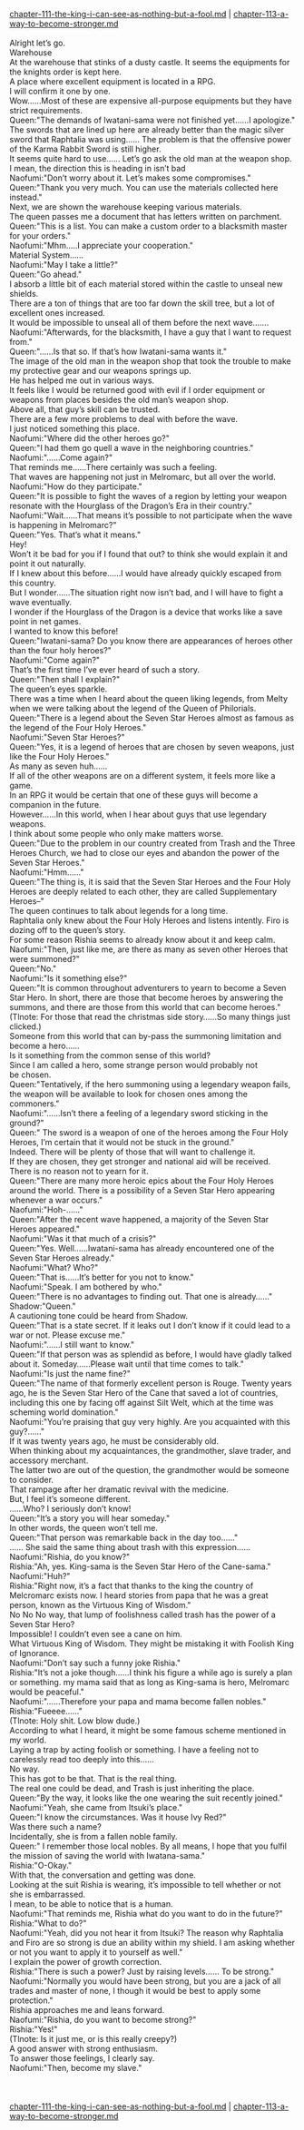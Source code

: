 [chapter-111-the-king-i-can-see-as-nothing-but-a-fool.md](./chapter-111-the-king-i-can-see-as-nothing-but-a-fool.md) | [chapter-113-a-way-to-become-stronger.md](./chapter-113-a-way-to-become-stronger.md) <br/>
<br/>
Alright let’s go.<br/>
Warehouse<br/>
At the warehouse that stinks of a dusty castle. It seems the equipments for the knights order is kept here.<br/>
A place where excellent equipment is located in a RPG.<br/>
I will confirm it one by one.<br/>
Wow……Most of these are expensive all-purpose equipments but they have strict requirements.<br/>
Queen:"The demands of Iwatani-sama were not finished yet……I apologize."<br/>
The swords that are lined up here are already better than the magic silver sword that Raphtalia was using…… The problem is that the offensive power of the Karma Rabbit Sword is still higher.<br/>
It seems quite hard to use…… Let’s go ask the old man at the weapon shop.<br/>
I mean, the direction this is heading in isn’t bad<br/>
Naofumi:"Don’t worry about it. Let’s makes some compromises."<br/>
Queen:"Thank you very much. You can use the materials collected here instead."<br/>
Next, we are shown the warehouse keeping various materials.<br/>
The queen passes me a document that has letters written on parchment.<br/>
Queen:"This is a list. You can make a custom order to a blacksmith master for your orders."<br/>
Naofumi:"Mhm…..I appreciate your cooperation."<br/>
Material System……<br/>
Naofumi:"May I take a little?"<br/>
Queen:"Go ahead."<br/>
I absorb a little bit of each material stored within the castle to unseal new shields.<br/>
There are a ton of things that are too far down the skill tree, but a lot of excellent ones increased.<br/>
It would be impossible to unseal all of them before the next wave…….<br/>
Naofumi:"Afterwards, for the blacksmith, I have a guy that I want to request from."<br/>
Queen:"……Is that so. If that’s how Iwatani-sama wants it."<br/>
The image of the old man in the weapon shop that took the trouble to make my protective gear and our weapons springs up.<br/>
He has helped me out in various ways.<br/>
It feels like I would be returned good with evil if I order equipment or weapons from places besides the old man’s weapon shop.<br/>
Above all, that guy’s skill can be trusted.<br/>
There are a few more problems to deal with before the wave.<br/>
I just noticed something this place.<br/>
Naofumi:"Where did the other heroes go?"<br/>
Queen:"I had them go quell a wave in the neighboring countries."<br/>
Naofumi:"……Come again?"<br/>
That reminds me……There certainly was such a feeling.<br/>
That waves are happening not just in Melromarc, but all over the world.<br/>
Naofumi:"How do they participate."<br/>
Queen:"It is possible to fight the waves of a region by letting your weapon resonate with the Hourglass of the Dragon’s Era in their country."<br/>
Naofumi:"Wait……That means it’s possible to not participate when the wave is happening in Melromarc?"<br/>
Queen:"Yes. That’s what it means."<br/>
Hey!<br/>
Won’t it be bad for you if I found that out? to think she would explain it and point it out naturally.<br/>
If I knew about this before……I would have already quickly escaped from this country.<br/>
But I wonder……The situation right now isn’t bad, and I will have to fight a wave eventually.<br/>
I wonder if the Hourglass of the Dragon is a device that works like a save point in net games.<br/>
I wanted to know this before!<br/>
Queen:"Iwatani-sama? Do you know there are appearances of heroes other than the four holy heroes?"<br/>
Naofumi:"Come again?"<br/>
That’s the first time I’ve ever heard of such a story.<br/>
Queen:"Then shall I explain?"<br/>
The queen’s eyes sparkle.<br/>
There was a time when I heard about the queen liking legends, from Melty when we were talking about the legend of the Queen of Philorials.<br/>
Queen:"There is a legend about the Seven Star Heroes almost as famous as the legend of the Four Holy Heroes."<br/>
Naofumi:"Seven Star Heroes?"<br/>
Queen:"Yes, it is a legend of heroes that are chosen by seven weapons, just like the Four Holy Heroes."<br/>
As many as seven huh……<br/>
If all of the other weapons are on a different system, it feels more like a game.<br/>
In an RPG it would be certain that one of these guys will become a companion in the future.<br/>
However……In this world, when I hear about guys that use legendary weapons.<br/>
I think about some people who only make matters worse.<br/>
Queen:"Due to the problem in our country created from Trash and the Three Heroes Church, we had to close our eyes and abandon the power of the Seven Star Heroes."<br/>
Naofumi:"Hmm……"<br/>
Queen:"The thing is, it is said that the Seven Star Heroes and the Four Holy Heroes are deeply related to each other, they are called Supplementary Heroes–"<br/>
The queen continues to talk about legends for a long time.<br/>
Raphtalia only knew about the Four Holy Heroes and listens intently. Firo is dozing off to the queen’s story.<br/>
For some reason Rishia seems to already know about it and keep calm.<br/>
Naofumi:"Then, just like me, are there as many as seven other Heroes that were summoned?"<br/>
Queen:"No."<br/>
Naofumi:"Is it something else?"<br/>
Queen:"It is common throughout adventurers to yearn to become a Seven Star Hero. In short, there are those that become heroes by answering the summons, and there are those from this world that can become heroes."<br/>
(Tlnote: For those that read the christmas side story……So many things just clicked.)<br/>
Someone from this world that can by-pass the summoning limitation and become a hero……<br/>
Is it something from the common sense of this world?<br/>
Since I am called a hero, some strange person would probably not be chosen.<br/>
Queen:"Tentatively, if the hero summoning using a legendary weapon fails, the weapon will be available to look for chosen ones among the commoners."<br/>
Naofumi:"……Isn’t there a feeling of a legendary sword sticking in the ground?"<br/>
Queen:" The sword is a weapon of one of the heroes among the Four Holy Heroes, I’m certain that it would not be stuck in the ground."<br/>
Indeed. There will be plenty of those that will want to challenge it.<br/>
If they are chosen, they get stronger and national aid will be received.<br/>
There is no reason not to yearn for it.<br/>
Queen:"There are many more heroic epics about the Four Holy Heroes around the world. There is a possibility of a Seven Star Hero appearing whenever a war occurs."<br/>
Naofumi:"Hoh-……"<br/>
Queen:"After the recent wave happened, a majority of the Seven Star Heroes appeared."<br/>
Naofumi:"Was it that much of a crisis?"<br/>
Queen:"Yes. Well……Iwatani-sama has already encountered one of the Seven Star Heroes already."<br/>
Naofumi:"What? Who?"<br/>
Queen:"That is……It’s better for you not to know."<br/>
Naofumi:"Speak. I am bothered by who."<br/>
Queen:"There is no advantages to finding out. That one is already……"<br/>
Shadow:"Queen."<br/>
A cautioning tone could be heard from Shadow.<br/>
Queen:"That is a state secret. If it leaks out I don’t know if it could lead to a war or not. Please excuse me."<br/>
Naofumi:"……I still want to know."<br/>
Queen:"If that person was as splendid as before, I would have gladly talked about it. Someday……Please wait until that time comes to talk."<br/>
Naofumi:"Is just the name fine?"<br/>
Queen:"The name of that formerly excellent person is Rouge. Twenty years ago, he is the Seven Star Hero of the Cane that saved a lot of countries, including this one by facing off against Silt Welt, which at the time was scheming world domination."<br/>
Naofumi:"You’re praising that guy very highly. Are you acquainted with this guy?……"<br/>
If it was twenty years ago, he must be considerably old.<br/>
When thinking about my acquaintances, the grandmother, slave trader, and accessory merchant.<br/>
The latter two are out of the question, the grandmother would be someone to consider.<br/>
That rampage after her dramatic revival with the medicine.<br/>
But, I feel it’s someone different.<br/>
……Who? I seriously don’t know!<br/>
Queen:"It’s a story you will hear someday."<br/>
In other words, the queen won’t tell me.<br/>
Queen:"That person was remarkable back in the day too……"<br/>
…… She said the same thing about trash with this expression……<br/>
Naofumi:"Rishia, do you know?"<br/>
Rishia:"Ah, yes. King-sama is the Seven Star Hero of the Cane-sama."<br/>
Naofumi:"Huh?"<br/>
Rishia:"Right now, it’s a fact that thanks to the king the country of Melcromarc exists now. I heard stories from papa that he was a great person, known as the Virtuous King of Wisdom."<br/>
No No No way, that lump of foolishness called trash has the power of a Seven Star Hero?<br/>
Impossible! I couldn’t even see a cane on him.<br/>
What Virtuous King of Wisdom. They might be mistaking it with Foolish King of Ignorance.<br/>
Naofumi:"Don’t say such a funny joke Rishia."<br/>
Rishia:"It’s not a joke though……I think his figure a while ago is surely a plan or something. my mama said that as long as King-sama is hero, Melromarc would be peaceful."<br/>
Naofumi:"……Therefore your papa and mama become fallen nobles."<br/>
Rishia:"Fueeee……"<br/>
(Tlnote: Holy shit. Low blow dude.)<br/>
According to what I heard, it might be some famous scheme mentioned in my world.<br/>
Laying a trap by acting foolish or something. I have a feeling not to carelessly read too deeply into this……<br/>
No way.<br/>
This has got to be that. That is the real thing.<br/>
The real one could be dead, and Trash is just inheriting the place.<br/>
Queen:"By the way, it looks like the one wearing the suit recently joined."<br/>
Naofumi:"Yeah, she came from Itsuki’s place."<br/>
Queen:"I know the circumstances. Was it house Ivy Red?"<br/>
Was there such a name?<br/>
Incidentally, she is from a fallen noble family.<br/>
Queen:" I remember those local nobles. By all means, I hope that you fulfil the mission of saving the world with Iwatana-sama."<br/>
Rishia:"O-Okay."<br/>
With that, the conversation and getting was done.<br/>
Looking at the suit Rishia is wearing, it’s impossible to tell whether or not she is embarrassed.<br/>
I mean, to be able to notice that is a human.<br/>
Naofumi:"That reminds me, Rishia what do you want to do in the future?"<br/>
Rishia:"What to do?"<br/>
Naofumi:"Yeah, did you not hear it from Itsuki? The reason why Raphtalia and Firo are so strong is due an ability within my shield. I am asking whether or not you want to apply it to yourself as well."<br/>
I explain the power of growth correction.<br/>
Rishia:"There is such a power? Just by raising levels…… To be strong."<br/>
Naofumi:"Normally you would have been strong, but you are a jack of all trades and master of none, I though it would be best to apply some protection."<br/>
Rishia approaches me and leans forward.<br/>
Naofumi:"Rishia, do you want to become strong?"<br/>
Rishia:"Yes!"<br/>
(Tlnote: Is it just me, or is this really creepy?)<br/>
A good answer with strong enthusiasm.<br/>
To answer those feelings, I clearly say.<br/>
Naofumi:"Then, become my slave."<br/>
<br/>
<br/>
<br/>
[chapter-111-the-king-i-can-see-as-nothing-but-a-fool.md](./chapter-111-the-king-i-can-see-as-nothing-but-a-fool.md) | [chapter-113-a-way-to-become-stronger.md](./chapter-113-a-way-to-become-stronger.md) <br/>

